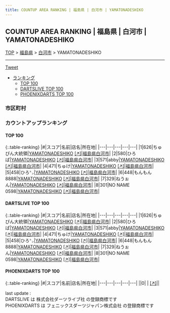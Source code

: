 ```yaml
---
title: COUNTUP AREA RANKING | 福島県 | 白河市 | YAMATONADESHIKO
---
```

## COUNTUP AREA RANKING | 福島県 | 白河市 | YAMATONADESHIKO

[TOP](/darts/rank/) > [福島県](/darts/rank/福島県/) > [白河市](/darts/rank/福島県/白河市/) > YAMATONADESHIKO

___

<a href="https://twitter.com/share?ref_src=twsrc%5Etfw" data-text="COUNTUP AREA RANKING | 福島県白河市YAMATONADESHIKO" class="twitter-share-button" data-hashtags="DARTSLIVE,PHOENIXDARTS,darts,ダーツ" data-show-count="false">Tweet</a>

* [ランキング](#カウントアップランキング)
    * [TOP 100](#top-100)
    * [DARTSLIVE TOP 100](#dartslive-top-100)
    * [PHOENIXDARTS TOP 100](#phoenixdarts-top-100)

### 市区町村

<ul>

</ul>

### カウントアップランキング

#### TOP 100



{:.table-ranking}
|#|スコア|名前|店名|所在地|
|---|---|---|---|---|
|1|626|<span class="rank-name-dl">ちゅぴん大統領</span>|<a href="/darts/rank/shops/742ebe9d71aecf730d9b047a20a7ba1e.html">YAMATONADESHIKO</a> <a href="https://search.dartslive.com/jp/shop/742ebe9d71aecf730d9b047a20a7ba1e">[↗]</a>|<a href="/darts/rank/福島県/白河市">福島県白河市</a>|
|2|580|<span class="rank-name-dl">ひろぱ</span>|<a href="/darts/rank/shops/742ebe9d71aecf730d9b047a20a7ba1e.html">YAMATONADESHIKO</a> <a href="https://search.dartslive.com/jp/shop/742ebe9d71aecf730d9b047a20a7ba1e">[↗]</a>|<a href="/darts/rank/福島県/白河市">福島県白河市</a>|
|3|571|<span class="rank-name-dl">abby</span>|<a href="/darts/rank/shops/742ebe9d71aecf730d9b047a20a7ba1e.html">YAMATONADESHIKO</a> <a href="https://search.dartslive.com/jp/shop/742ebe9d71aecf730d9b047a20a7ba1e">[↗]</a>|<a href="/darts/rank/福島県/白河市">福島県白河市</a>|
|4|471|<span class="rank-name-dl">ちゅけ</span>|<a href="/darts/rank/shops/742ebe9d71aecf730d9b047a20a7ba1e.html">YAMATONADESHIKO</a> <a href="https://search.dartslive.com/jp/shop/742ebe9d71aecf730d9b047a20a7ba1e">[↗]</a>|<a href="/darts/rank/福島県/白河市">福島県白河市</a>|
|5|458|<span class="rank-name-dl">ひろ㌧</span>|<a href="/darts/rank/shops/742ebe9d71aecf730d9b047a20a7ba1e.html">YAMATONADESHIKO</a> <a href="https://search.dartslive.com/jp/shop/742ebe9d71aecf730d9b047a20a7ba1e">[↗]</a>|<a href="/darts/rank/福島県/白河市">福島県白河市</a>|
|6|448|<span class="rank-name-dl">もんもん8888</span>|<a href="/darts/rank/shops/742ebe9d71aecf730d9b047a20a7ba1e.html">YAMATONADESHIKO</a> <a href="https://search.dartslive.com/jp/shop/742ebe9d71aecf730d9b047a20a7ba1e">[↗]</a>|<a href="/darts/rank/福島県/白河市">福島県白河市</a>|
|7|329|<span class="rank-name-dl">ねうぉん</span>|<a href="/darts/rank/shops/742ebe9d71aecf730d9b047a20a7ba1e.html">YAMATONADESHIKO</a> <a href="https://search.dartslive.com/jp/shop/742ebe9d71aecf730d9b047a20a7ba1e">[↗]</a>|<a href="/darts/rank/福島県/白河市">福島県白河市</a>|
|8|301|<span class="rank-name-dl">NO NAME 0598</span>|<a href="/darts/rank/shops/742ebe9d71aecf730d9b047a20a7ba1e.html">YAMATONADESHIKO</a> <a href="https://search.dartslive.com/jp/shop/742ebe9d71aecf730d9b047a20a7ba1e">[↗]</a>|<a href="/darts/rank/福島県/白河市">福島県白河市</a>|


#### DARTSLIVE TOP 100



{:.table-ranking}
|#|スコア|名前|店名|所在地|
|---|---|---|---|---|
|1|626|<span class="rank-name-dl">ちゅぴん大統領</span>|<a href="/darts/rank/shops/742ebe9d71aecf730d9b047a20a7ba1e.html">YAMATONADESHIKO</a> <a href="https://search.dartslive.com/jp/shop/742ebe9d71aecf730d9b047a20a7ba1e">[↗]</a>|<a href="/darts/rank/福島県/白河市">福島県白河市</a>|
|2|580|<span class="rank-name-dl">ひろぱ</span>|<a href="/darts/rank/shops/742ebe9d71aecf730d9b047a20a7ba1e.html">YAMATONADESHIKO</a> <a href="https://search.dartslive.com/jp/shop/742ebe9d71aecf730d9b047a20a7ba1e">[↗]</a>|<a href="/darts/rank/福島県/白河市">福島県白河市</a>|
|3|571|<span class="rank-name-dl">abby</span>|<a href="/darts/rank/shops/742ebe9d71aecf730d9b047a20a7ba1e.html">YAMATONADESHIKO</a> <a href="https://search.dartslive.com/jp/shop/742ebe9d71aecf730d9b047a20a7ba1e">[↗]</a>|<a href="/darts/rank/福島県/白河市">福島県白河市</a>|
|4|471|<span class="rank-name-dl">ちゅけ</span>|<a href="/darts/rank/shops/742ebe9d71aecf730d9b047a20a7ba1e.html">YAMATONADESHIKO</a> <a href="https://search.dartslive.com/jp/shop/742ebe9d71aecf730d9b047a20a7ba1e">[↗]</a>|<a href="/darts/rank/福島県/白河市">福島県白河市</a>|
|5|458|<span class="rank-name-dl">ひろ㌧</span>|<a href="/darts/rank/shops/742ebe9d71aecf730d9b047a20a7ba1e.html">YAMATONADESHIKO</a> <a href="https://search.dartslive.com/jp/shop/742ebe9d71aecf730d9b047a20a7ba1e">[↗]</a>|<a href="/darts/rank/福島県/白河市">福島県白河市</a>|
|6|448|<span class="rank-name-dl">もんもん8888</span>|<a href="/darts/rank/shops/742ebe9d71aecf730d9b047a20a7ba1e.html">YAMATONADESHIKO</a> <a href="https://search.dartslive.com/jp/shop/742ebe9d71aecf730d9b047a20a7ba1e">[↗]</a>|<a href="/darts/rank/福島県/白河市">福島県白河市</a>|
|7|329|<span class="rank-name-dl">ねうぉん</span>|<a href="/darts/rank/shops/742ebe9d71aecf730d9b047a20a7ba1e.html">YAMATONADESHIKO</a> <a href="https://search.dartslive.com/jp/shop/742ebe9d71aecf730d9b047a20a7ba1e">[↗]</a>|<a href="/darts/rank/福島県/白河市">福島県白河市</a>|
|8|301|<span class="rank-name-dl">NO NAME 0598</span>|<a href="/darts/rank/shops/742ebe9d71aecf730d9b047a20a7ba1e.html">YAMATONADESHIKO</a> <a href="https://search.dartslive.com/jp/shop/742ebe9d71aecf730d9b047a20a7ba1e">[↗]</a>|<a href="/darts/rank/福島県/白河市">福島県白河市</a>|


#### PHOENIXDARTS TOP 100



{:.table-ranking}
|#|スコア|名前|店名|所在地|
|---|---|---|---|---|
||0|<span class="rank-name-dl"> </span>|<a href="/darts/rank/shops/.html"></a> <a href="">[↗]</a>|<a href="/darts/rank//"></a>|


<div class="footer border-top border-gray-light mt-5 pt-3 text-right text-gray">
    last update : <span style="font-weight: italic" id="foot_last_modified"></span><br />
    DARTSLIVE は 株式会社ダーツライブ社 の登録商標です<br />
    PHOENIXDARTS は フェニックスダーツジャパン株式会社 の登録商標です<br />
</div>

<script src="https://cdnjs.cloudflare.com/ajax/libs/jquery.tablesorter/2.31.3/js/jquery.tablesorter.min.js" integrity="sha512-qzgd5cYSZcosqpzpn7zF2ZId8f/8CHmFKZ8j7mU4OUXTNRd5g+ZHBPsgKEwoqxCtdQvExE5LprwwPAgoicguNg==" crossorigin="anonymous" referrerpolicy="no-referrer"></script>
<link rel="stylesheet" href="https://cdnjs.cloudflare.com/ajax/libs/jquery.tablesorter/2.31.3/css/theme.default.min.css" integrity="sha512-wghhOJkjQX0Lh3NSWvNKeZ0ZpNn+SPVXX1Qyc9OCaogADktxrBiBdKGDoqVUOyhStvMBmJQ8ZdMHiR3wuEq8+w==" crossorigin="anonymous" referrerpolicy="no-referrer" />
<script>
$(function() {
    $(".table-ranking").tablesorter({sortList:[[0, 0]]});
    $("#foot_last_modified").text(formatDate(new Date(document.lastModified), 'yyyy-MM-dd HH:mm:ss'));
});
</script>

<script async src="https://platform.twitter.com/widgets.js" charset="utf-8"></script>